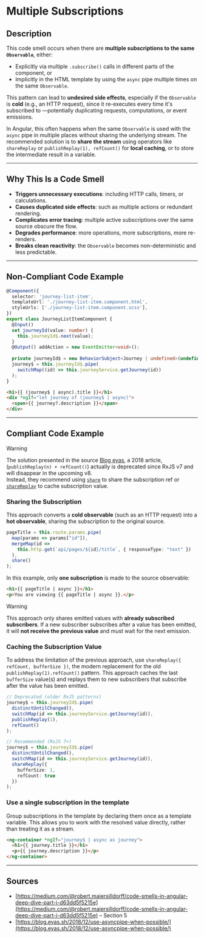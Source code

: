 # Multiple Subscriptions

## Description

This code smell occurs when there are **multiple subscriptions to the same `Observable`**, either:

- Explicitly via multiple `.subscribe()` calls in different parts of the component, or
- Implicitly in the HTML template by using the `async` pipe multiple times on the same `Observable`.

This pattern can lead to **undesired side effects**, especially if the `Observable` is **cold** (e.g., an HTTP request), since it re-executes every time it's subscribed to —potentially duplicating requests, computations, or event emissions.

In Angular, this often happens when the same `Observable` is used with the `async` pipe in multiple places without sharing the underlying stream. The recommended solution is to **share the stream** using operators like `shareReplay` or `publishReplay(1), refCount()` for **local caching**, or to store the intermediate result in a variable.

---

## Why This Is a Code Smell

- **Triggers unnecessary executions**: including HTTP calls, timers, or calculations.
- **Causes duplicated side effects**: such as multiple actions or redundant rendering.
- **Complicates error tracing**: multiple active subscriptions over the same source obscure the flow.
- **Degrades performance**: more operations, more subscriptions, more re-renders.
- **Breaks clean reactivity**: the `Observable` becomes non-deterministic and less predictable.

---

## Non-Compliant Code Example

```ts
@Component({
  selector: 'journey-list-item',
  templateUrl: './journey-list-item.component.html',
  styleUrls: ['./journey-list-item.component.scss'],
})
export class JourneyListItemComponent {
  @Input() 
  set journeyId(value: number) {
    this.journeyId$.next(value);
  }
  @Output() addAction = new EventEmitter<void>();
  
  private journeyId$ = new BehaviorSubject<Journey | undefined>(undefined);
  journey$ = this.journeyId$.pipe(
    switchMap((id) => this.journeyService.getJourney(id))
  );
}
```

```html
<h1>{{ (journey$ | async).title }}</h1>
<div *ngIf="let journey of (journey$ | async)">
  <span>{{ journey?.description }}</span>
</div>
```

---

## Compliant Code Example
> [!warning]
> The solution presented in the source [Blog eyas][1], a 2018 article, (`publishReplay(n) + refCount()`) actually is deprecated since RxJS v7 and will disappear in the upcoming v8.  
> Instead, they recommend using [`share`](https://rxjs.dev/api/operators/share) to share the subscription ref or [`shareReplay`](https://rxjs.dev/api/operators/shareReplay) to cache subscription value.

### Sharing the Subscription

This approach converts a **cold observable** (such as an HTTP request) into a **hot observable**, sharing the subscription to the original source.

```ts
pageTitle = this.route.params.pipe(
  map(params => params["id"]),
  mergeMap(id =>
    this.http.get(`api/pages/${id}/title`, { responseType: "text" })
  ),
  share()
);
```

In this example, only **one subscription** is made to the source observable:

```html
<h1>{{ pageTitle | async }}</h1>
<p>You are viewing {{ pageTitle | async }}.</p>
```

> [!warning]
> This approach only shares emitted values with **already subscribed subscribers**.
> If a new subscriber subscribes after a value has been emitted, it will **not receive the previous value** and must wait for the next emission.

### Caching the Subscription Value

To address the limitation of the previous approach, use `shareReplay({ refCount, bufferSize })`, the modern replacement for the old `publishReplay(1).refCount()` pattern. This approach caches the last `bufferSize` value(s) and replays them to new subscribers that subscribe after the value has been emitted.

```ts
// Deprecated (older RxJS patterns)
journey$ = this.journeyId$.pipe(
  distinctUntilChanged(),
  switchMap(id => this.journeyService.getJourney(id)),
  publishReplay(1),
  refCount()
);

// Recommended (RxJS 7+)
journey$ = this.journeyId$.pipe(
  distinctUntilChanged(),
  switchMap(id => this.journeyService.getJourney(id)),
  shareReplay({
    bufferSize: 1,
    refCount: true
  })
);

```
### Use a single subscription in the template

Group subscriptions in the template by declaring them once as a template variable. This allows you to work with the resolved value directly, rather than treating it as a stream.

```html
<ng-container *ngIf="journey$ | async as journey">
  <h1>{{ journey.title }}</h1>
  <p>{{ journey.description }}</p>
</ng-container>
```

---

## Sources

- [https://medium.com/@robert.maiersilldorff/code-smells-in-angular-deep-dive-part-i-d63dd5f5215e](https://medium.com/@robert.maiersilldorff/code-smells-in-angular-deep-dive-part-i-d63dd5f5215e) – Section 5
- [https://blog.eyas.sh/2018/12/use-asyncpipe-when-possible/](https://blog.eyas.sh/2018/12/use-asyncpipe-when-possible/)

[1]:https://blog.eyas.sh/2018/12/use-asyncpipe-when-possible/
